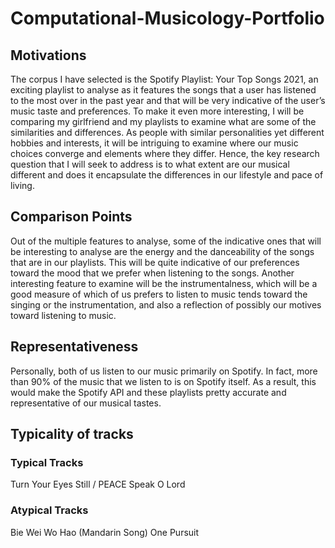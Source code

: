 # Computational-Musicology-Portfolio
## Motivations
The corpus I have selected is the Spotify Playlist: Your Top Songs 2021, an exciting playlist to analyse as it features the songs that a user has listened to the most over in the past year and that will be very indicative of the user’s music taste and preferences.
To make it even more interesting, I will be comparing my girlfriend and my playlists to examine what are some of the similarities and differences. As people with similar personalities yet different hobbies and interests, it will be intriguing to examine where our music choices converge and elements where they differ. Hence, the key research question that I will seek to address is to what extent are our musical different and does it encapsulate the differences in our lifestyle and pace of living.
##  Comparison Points
Out of the multiple features to analyse, some of the indicative ones that will be interesting to analyse are the energy and the danceability of the songs that are in our playlists. This will be quite indicative of our preferences toward the mood that we prefer when listening to the songs. Another interesting feature to examine will be the instrumentalness, which will be a good measure of which of us prefers to listen to music tends toward the singing or the instrumentation, and also a reflection of possibly our motives toward listening to music.
## Representativeness
Personally, both of us listen to our music primarily on Spotify. In fact, more than 90% of the music that we listen to is on Spotify itself. As a result, this would make the Spotify API and these playlists pretty accurate and representative of our musical tastes.
## Typicality of tracks 
### Typical Tracks
Turn Your Eyes
Still / PEACE
Speak O Lord
### Atypical Tracks
Bie Wei Wo Hao (Mandarin Song)
One Pursuit
